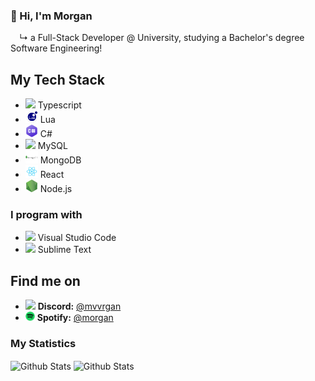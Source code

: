 ### 👋 Hi, I'm Morgan
⠀	↳ a Full-Stack Developer @ University, studying a Bachelor's degree Software Engineering!

## My Tech Stack
- <img height="20" src="https://raw.githubusercontent.com/bablubambal/All_logo_and_pictures/main/programming%20languages/typescript.svg"> Typescript
- <img height="20" src="https://github.com/github/explore/blob/main/topics/lua/lua.png"> Lua
- <img height="20" src="https://github.com/github/explore/blob/main/topics/csharp/csharp.png"> C#
- <img height="20" src="https://raw.githubusercontent.com/bablubambal/All_logo_and_pictures/main/databases/mysql.svg"> MySQL
- <img height="20" src="https://github.com/github/explore/blob/main/topics/mongodb/mongodb.png"> MongoDB
- <img height="20" src="https://github.com/github/explore/blob/main/topics/react/react.png"> React
- <img height="20" src="https://github.com/github/explore/blob/main/topics/nodejs/nodejs.png"> Node.js

### I program with
- <img height="18" src="https://raw.githubusercontent.com/bablubambal/All_logo_and_pictures/main/text%20editors/vscode.svg"> Visual Studio Code
- <img height="18" src="https://forum.sublimetext.com/uploads/default/original/3X/7/4/7483840f98832d90e041a4c650e4ee0666572a1a.png"> Sublime Text


## Find me on
* <img height="12" src="https://www.edigitalagency.com.au/wp-content/uploads/Discord-logo-icon-clyde-blurple-png.png"> <b>Discord:</b> <a href="https://discord.com/users/319877228936691713" target="_blank">@mvvrgan</a>
* <img height="15" src="https://github.com/github/explore/blob/main/topics/spotify/spotify.png"> <b>Spotify:</b> <a href="https://open.spotify.com/user/r0ibbvxw5zo6ea2hua4lmml7f?si=f7354664d7344549" target="_blank">@morgan</a>

### My Statistics
<div class="flex-container">
<img align="center" src="https://github-readme-stats.vercel.app/api?username=mvvrgan&show_icons=true&include_all_commits=true&theme=dark&count_private=true&include_all_commits=true" alt="Github Stats" />
<img align="center" src="https://github-readme-stats.vercel.app/api/top-langs/?username=mvvrgan&layout=compact&theme=dark&count_private=true)](https://github.com/anuraghazra/github-readme-stats" alt="Github Stats" />
</div>
